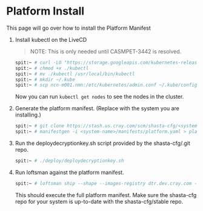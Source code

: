# Platform Install 

This page will go over how to install the Platform Manifest 


1. Install kubectl on the LiveCD

    > NOTE:  This is only needed until CASMPET-3442 is resolved. 

    ```bash
    spit:~ # curl -LO "https://storage.googleapis.com/kubernetes-release/release/v1.18.6/bin/linux/amd64/kubectl" 
    spit:~ # chmod +x ./kubectl
    spit:~ # mv ./kubectl /usr/local/bin/kubectl
    spit:~ # mkdir ~/.kube
    spit:~ # scp ncn-m001.nmn:/etc/kubernetes/admin.conf ~/.kube/config 
    ``` 
    Now you can run `kubectl get nodes` to see the nodes in the cluster. 

2. Generate the platform manifest.  (Replace <system-name> with the system you are installing.)

    ```bash
    spit:~ # git clone https://stash.us.cray.com/scm/shasta-cfg/<system-name>.git 
    spit:~ # manifestgen -i <system-name>/manifests/platform.yaml > platform.yaml 
    ```

3. Run the deploydecryptionkey.sh script provided by the shasta-cfg/<system-name>.git repo.

    ```bash
    spit:~ # ./deploy/deploydecryptionkey.sh
    ```

4. Run loftsman against the platform manifest.

    ```bash
    spit:~ # loftsman ship --shape --images-registry dtr.dev.cray.com --charts-repo http://packages.local:8081/repository/helmrepo.dev.cray.com/ --loftsman-images-registry dtr.dev.cray.com --manifest-file-path ./platform.yaml 
    ```

   This should execute the full platform manifest.   Make sure the shasta-cfg repo for your system is up-to-date with the shasta-cfg/stable repo.
